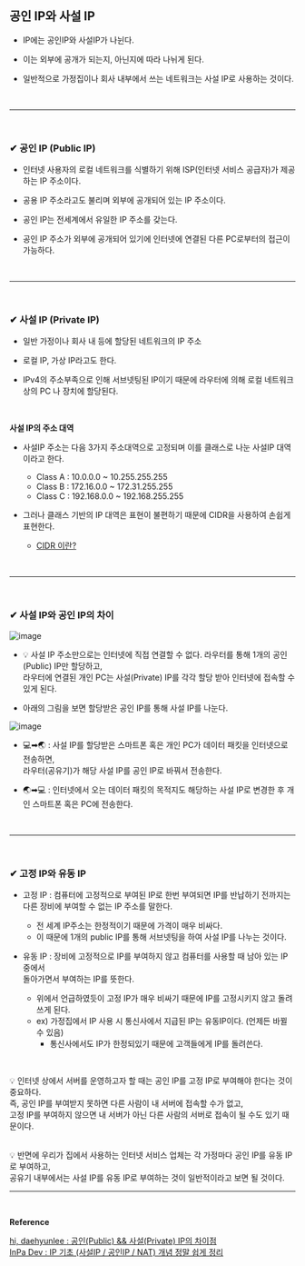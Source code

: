 ## 공인 IP와 사설 IP
- IP에는 공인IP와 사설IP가 나뉜다.

- 이는 외부에 공개가 되는지, 아닌지에 따라 나뉘게 된다.

- 일반적으로 가정집이나 회사 내부에서 쓰는 네트워크는 사설 IP로 사용하는 것이다.
<br>
<hr>
<br>

### ✔ 공인 IP (Public IP)
- 인터넷 사용자의 로컬 네트워크를 식별하기 위해 ISP(인터넷 서비스 공급자)가 제공하는 IP 주소이다.

- 공용 IP 주소라고도 불리며 외부에 공개되어 있는 IP 주소이다.

- 공인 IP는 전세계에서 유일한 IP 주소를 갖는다.

- 공인 IP 주소가 외부에 공개되어 있기에 인터넷에 연결된 다른 PC로부터의 접근이 가능하다.
<br>
<hr>
<br>

### ✔ 사설 IP (Private IP)
- 일반 가정이나 회사 내 등에 할당된 네트워크의 IP 주소

- 로컬 IP, 가상 IP라고도 한다.

- IPv4의 주소부족으로 인해 서브넷팅된 IP이기 때문에 라우터에 의해 로컬 네트워크상의 PC 나 장치에 할당된다.
<br>

**사설 IP의 주소 대역**
- 사설IP 주소는 다음 3가지 주소대역으로 고정되며
이를 클래스로 나눈 사설IP 대역이라고 한다.
  - Class A : 10.0.0.0 ~ 10.255.255.255
  - Class B : 172.16.0.0 ~ 172.31.255.255
  - Class C : 192.168.0.0 ~ 192.168.255.255
 
- 그러나 클래스 기반의 IP 대역은 표현이 불편하기 때문에 CIDR을 사용하여 손쉽게 표현한다.
  - [CIDR 이란?](https://github.com/yejun95/Today-I-Learn/blob/master/Network/CIDR.md)
<br>
<hr>
<br>

### ✔ 사설 IP와 공인 IP의 차이
![image](https://github.com/yejun95/Today-I-Learn/assets/121341413/be8e313f-9d7e-4fc1-b321-0484e721345c)
<br>

- 💡 사설 IP 주소만으로는 인터넷에 직접 연결할 수 없다. 라우터를 통해 1개의 공인(Public) IP만 할당하고,<br>
 라우터에 연결된 개인 PC는 사설(Private) IP를 각각 할당 받아 인터넷에 접속할 수 있게 된다.

- 아래의 그림을 보면 할당받은 공인 IP를 통해 사설 IP를 나눈다.

![image](https://github.com/yejun95/Today-I-Learn/assets/121341413/b37e77cb-88a3-497a-b65b-0d02d5fc61c6)
<br>

- 💻➡🌏 : 사설 IP를 할당받은 스마트폰 혹은 개인 PC가 데이터 패킷을 인터넷으로 전송하면,<br>
라우터(공유기)가 해당 사설 IP를 공인 IP로 바꿔서 전송한다.

- 🌏➡💻 : 인터넷에서 오는 데이터 패킷의 목적지도 해당하는 사설 IP로 변경한 후 개인 스마트폰 혹은 PC에 전송한다.
<br>
<hr>
<br>

### ✔ 고정 IP와 유동 IP
- 고정 IP : 컴퓨터에 고정적으로 부여된 IP로 한번 부여되면 IP를 반납하기 전까지는<br>
다른 장비에 부여할 수 없는 IP 주소를 말한다.
  - 전 세계 IP주소는 한정적이기 때문에 가격이 매우 비싸다.
  - 이 때문에 1개의 public IP를 통해 서브넷팅을 하여 사설 IP를 나누는 것이다.

- 유동 IP : 장비에 고정적으로 IP를 부여하지 않고 컴퓨터를 사용할 때 남아 있는 IP 중에서<br>
돌아가면서 부여하는 IP를 뜻한다.
  - 위에서 언급하였듯이 고정 IP가 매우 비싸기 때문에 IP를 고정시키지 않고 돌려 쓰게 된다.
  - ex) 가정집에서 IP 사용 시 통신사에서 지급된 IP는 유동IP이다. (언제든 바뀔 수 있음)
    - 통신사에서도 IP가 한정되있기 때문에 고객들에게 IP를 돌려쓴다.
<br>

💡 인터넷 상에서 서버를 운영하고자 할 때는 공인 IP를 고정 IP로 부여해야 한다는 것이 중요하다.<br>
즉, 공인 IP를 부여받지 못하면 다른 사람이 내 서버에 접속할 수가 없고,<br>
고정 IP를 부여하지 않으면 내 서버가 아닌 다른 사람의 서버로 접속이 될 수도 있기 때문이다.
<br>
<br>

💡 반면에 우리가 집에서 사용하는 인터넷 서비스 업체는 각 가정마다 공인 IP를 유동 IP로 부여하고,<br>
공유기 내부에서는 사설 IP를 유동 IP로 부여하는 것이 일반적이라고 보면 될 것이다.
<br>
<hr>
<br>

**Reference**<br>

[hi, daehyunlee : 공인(Public) && 사설(Private) IP의 차이점](https://velog.io/@hidaehyunlee/%EA%B3%B5%EC%9D%B8Public-%EC%82%AC%EC%84%A4Private-IP%EC%9D%98-%EC%B0%A8%EC%9D%B4%EC%A0%90)<br>
[InPa Dev : IP 기초 (사설IP / 공인IP / NAT) 개념 정말 쉽게 정리](https://inpa.tistory.com/entry/WEB-%F0%9F%8C%90-IP-%EA%B8%B0%EC%B4%88-%EC%82%AC%EC%84%A4IP-%EA%B3%B5%EC%9D%B8IP-NAT-%EA%B0%9C%EB%85%90-%EC%A0%95%EB%A7%90-%EC%89%BD%EA%B2%8C-%EC%A0%95%EB%A6%AC)
